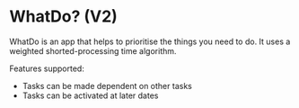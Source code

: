 # WhatDo? (V2)

WhatDo is an app that helps to prioritise the things you need to do. It uses
a weighted shorted-processing time algorithm.

Features supported:
* Tasks can be made dependent on other tasks
* Tasks can be activated at later dates
